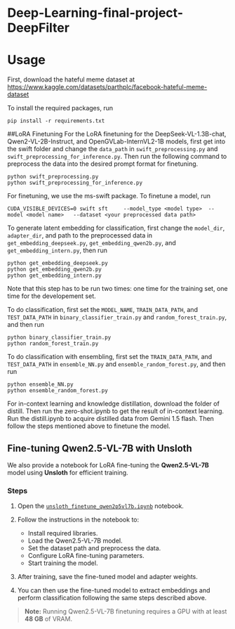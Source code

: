 # Deep-Learning-final-project-DeepFilter

# Usage

First, download the hateful meme dataset at https://www.kaggle.com/datasets/parthplc/facebook-hateful-meme-dataset

To install the required packages, run

```
pip install -r requirements.txt
```

##LoRA Finetuning
For the LoRA finetuning for the DeepSeek-VL-1.3B-chat, Qwen2-VL-2B-Instruct, and OpenGVLab-InternVL2-1B models, first get into the swift folder and change the `data_path` in `swift_preprocessing.py` and `swift_preprocessing_for_inference.py`.
Then run the following command to preprocess the data into the desired prompt format for finetuning.

```
python swift_preprocessing.py
python swift_preprocessing_for_inference.py
```

For finetuning, we use the ms-swift package. To finetune a model, run

```
CUDA_VISIBLE_DEVICES=0 swift sft     --model_type <model type>  --model <model name>   --dataset <your preprocessed data path>
```

To generate latent embedding for classification, first change the `model_dir`, `adapter_dir`, and path to the preprocessed data in `get_embedding_deepseek.py`, `get_embedding_qwen2b.py`, and `get_embedding_intern.py`, then run

```
python get_embedding_deepseek.py
python get_embedding_qwen2b.py
python get_embedding_intern.py
```

Note that this step has to be run two times: one time for the training set, one time for the developement set.

To do classification, first set the `MODEL_NAME`, `TRAIN_DATA_PATH`, and `TEST_DATA_PATH` in `binary_classifier_train.py` and `random_forest_train.py`, and then run

```
python binary_classifier_train.py
python random_forest_train.py
```

To do classification with ensembling, first set the `TRAIN_DATA_PATH`, and `TEST_DATA_PATH` in `ensemble_NN.py` and `ensemble_random_forest.py`, and then run

```
python ensemble_NN.py
python ensemble_random_forest.py
```

For in-context learning and knowledge distillation, download the folder of distill.
Then run the zero-shot.ipynb to get the result of in-context learning.
Run the distill.ipynb to acquire distilled data from Gemini 1.5 flash.
Then follow the steps mentioned above to finetune the model.

## Fine-tuning Qwen2.5-VL-7B with Unsloth

We also provide a notebook for LoRA fine-tuning the **Qwen2.5-VL-7B** model using **Unsloth** for efficient training.

### Steps

1. Open the [`unsloth_finetune_qwen2p5vl7b.ipynb`](unsloth_finetune_qwen2p5vl7b.ipynb) notebook.

2. Follow the instructions in the notebook to:

   - Install required libraries.
   - Load the Qwen2.5-VL-7B model.
   - Set the dataset path and preprocess the data.
   - Configure LoRA fine-tuning parameters.
   - Start training the model.

3. After training, save the fine-tuned model and adapter weights.

4. You can then use the fine-tuned model to extract embeddings and perform classification following the same steps described above.

> **Note:** Running Qwen2.5-VL-7B finetuning requires a GPU with at least **48 GB** of VRAM.
